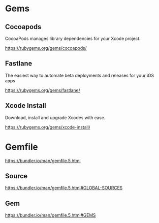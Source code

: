 # Gems

## Cocoapods
CocoaPods manages library dependencies for your Xcode project.

https://rubygems.org/gems/cocoapods/

## Fastlane
The easiest way to automate beta deployments and releases for your iOS apps

https://rubygems.org/gems/fastlane/

## Xcode Install
Download, install and upgrade Xcodes with ease.

https://rubygems.org/gems/xcode-install/


# Gemfile
https://bundler.io/man/gemfile.5.html

## Source
https://bundler.io/man/gemfile.5.html#GLOBAL-SOURCES

## Gem
https://bundler.io/man/gemfile.5.html#GEMS
